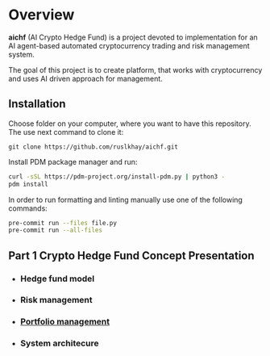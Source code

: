 # Overview 

**aichf** (AI Crypto Hedge Fund) is a project devoted to implementation 
for an AI agent-based automated cryptocurrency trading and risk 
management system.

The goal of this project is to create platform, that 
works with cryptocurrency and uses AI driven
approach for management.

## Installation

Choose folder on your computer, where you want to have this repository. 
The use next command to clone it:

```
git clone https://github.com/ruslkhay/aichf.git
```

Install PDM package manager and run:

```bash
curl -sSL https://pdm-project.org/install-pdm.py | python3 -
pdm install
```

In order to run formatting and linting manually use one of the following commands:

```bash
pre-commit run --files file.py
pre-commit run --all-files
```


## Part 1 Crypto Hedge Fund Concept Presentation

- ### Hedge fund model

- ### Risk management

- ### [Portfolio management](docs/portfolio.md)


- ### System architecure 




